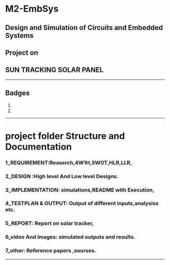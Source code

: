 # M2-EmbSys
Design and Simulation of Circuits and Embedded Systems
--------------------------------------------
## Project on
## SUN TRACKING SOLAR PANEL
----------------------------------
## Badges
1)
2)
---------------------------------------
# project folder Structure and Documentation 

 ### 1_REQUIREMENT:Reaserch,4W1H,SWOT,HLR,LLR,
 ### 2_DESIGN :High level And Low level Designs.
 ### 3_IMPLEMENTATION: simulations,README with Execution,
 ### 4_TESTPLAN & OUTPUT: Output of different inputs,analysiss etc.
 ### 5_REPORT: Report on solar tracker,
 ### 6_video And Images: simulated outputs and results.
 ### 7_other: Reference papers ,sourses.
---------------------------------------------

